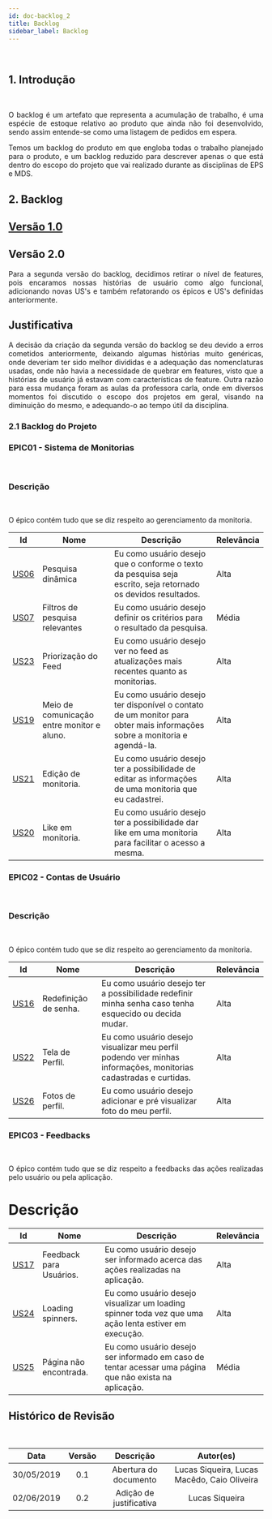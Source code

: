 ```yaml
---
id: doc-backlog_2
title: Backlog
sidebar_label: Backlog
---
```


<br>

## 1. Introdução

<br>

<p align="justify">
O backlog é um artefato que representa a acumulação de trabalho, é uma espécie de estoque relativo ao produto que ainda não foi desenvolvido, sendo assim entende-se como uma listagem de pedidos em espera.
</p>

<p align="justify">
Temos um backlog do produto em que engloba todas o trabalho planejado para o produto, e um backlog reduzido para descrever apenas o que está dentro do escopo do projeto que vai realizado durante as disciplinas de EPS e MDS.
</p>

## 2. Backlog

## [Versão 1.0](doc-backlog.md)

## Versão 2.0

<p align="justify">
Para a segunda versão do backlog, decidimos retirar o nível de features, pois encaramos nossas histórias de usuário como algo funcional, adicionando novas US's e também refatorando os épicos e US's definidas anteriormente.

## Justificativa
<p align="justify">
A decisão da criação da segunda versão do backlog se deu devido a erros cometidos anteriormente, deixando algumas histórias muito genéricas, onde deveriam ter sido melhor divididas e a adequação das nomenclaturas usadas, onde não havia a necessidade de quebrar em features, visto que a histórias de usuário já estavam com características de feature. Outra razão para essa mudança foram as aulas da professora carla, onde em diversos momentos foi discutido o escopo dos projetos em geral, visando na diminuição do mesmo, e adequando-o ao tempo útil da disciplina.


### 2.1 Backlog do Projeto
### EPIC01 - Sistema de Monitorias

<br>

### Descrição

<br>

<p align="justify">
O épico contém tudo que se diz respeito ao gerenciamento da monitoria.

| Id | Nome | Descrição | Relevância |
|--|--|--|--|
| [US06](https://github.com/fga-eps-mds/2019.1-maismonitoria/issues/88) | Pesquisa dinâmica | Eu como usuário desejo que o conforme o texto da pesquisa seja escrito, seja retornado os devidos resultados. | Alta |
| [US07](https://github.com/fga-eps-mds/2019.1-maismonitoria/issues/89) | Filtros de pesquisa relevantes | Eu como usuário desejo definir os critérios para o resultado da pesquisa. | Média |
| [US23](https://github.com/fga-eps-mds/2019.1-maismonitoria/issues/148) | Priorização do Feed | Eu como usuário desejo ver no feed as atualizações mais recentes quanto as monitorias. | Alta |
| [US19](https://github.com/fga-eps-mds/2019.1-maismonitoria/issues/136) | Meio de comunicação entre monitor e aluno. | Eu como usuário desejo ter disponível o contato de um monitor para obter mais informações sobre a monitoria e agendá-la. | Alta |
| [US21](https://github.com/fga-eps-mds/2019.1-maismonitoria/issues/144) | Edição de monitoria. | Eu como usuário desejo ter a possibilidade de editar as informações de uma monitoria que eu cadastrei. | Alta |
| [US20](https://github.com/fga-eps-mds/2019.1-maismonitoria/issues/143) | Like em monitoria. | Eu como usuário desejo ter a possibilidade dar like em uma monitoria para facilitar o acesso a mesma. | Alta |


### EPIC02 - Contas de Usuário

<br>

### Descrição

<br>

<p align="justify">
O épico contém tudo que se diz respeito ao gerenciamento da monitoria.

| Id | Nome | Descrição | Relevância |
|--|--|--|--|
| [US16](https://github.com/fga-eps-mds/2019.1-maismonitoria/issues/127) | Redefinição de senha. | Eu como usuário desejo ter a possibilidade redefinir minha senha caso tenha esquecido ou decida mudar. | Alta |
| [US22](https://github.com/fga-eps-mds/2019.1-maismonitoria/issues/147) | Tela de Perfil. | Eu como usuário desejo visualizar meu perfil podendo ver minhas informações, monitorias cadastradas e curtidas. | Alta |
| [US26](https://github.com/fga-eps-mds/2019.1-maismonitoria/issues/152) | Fotos de perfil. | Eu como usuário desejo adicionar e pré visualizar foto do meu perfil. | Alta |

### EPIC03 - Feedbacks

<br>

<p align="justify">
O épico contém tudo que se diz respeito a feedbacks das ações realizadas pelo usuário ou pela aplicação.

<br>

# Descrição

| Id | Nome | Descrição | Relevância |
|--|--|--|--|
| [US17](https://github.com/fga-eps-mds/2019.1-maismonitoria/issues/129) | Feedback para Usuários. | Eu como usuário desejo ser informado acerca das ações realizadas na aplicação. | Alta |
| [US24](https://github.com/fga-eps-mds/2019.1-maismonitoria/issues/149) | Loading spinners. | Eu como usuário desejo visualizar um loading spinner toda vez que uma ação lenta estiver em execução. | Alta |
| [US25](https://github.com/fga-eps-mds/2019.1-maismonitoria/issues/151) | Página não encontrada. | Eu como usuário desejo ser informado em caso de tentar acessar uma página que não exista na aplicação. | Média |

## Histórico de Revisão

<br>

| Data | Versão | Descrição | Autor(es) |
|:--:|:--:|:--:|:--:|
| 30/05/2019 | 0.1 | Abertura do documento | Lucas Siqueira, Lucas Macêdo, Caio Oliveira |
| 02/06/2019 | 0.2 | Adição de justificativa | Lucas Siqueira |



